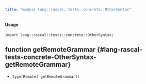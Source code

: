 ```yaml
---
title: "module lang::rascal::tests::concrete::OtherSyntax"
---
```


#### Usage

`import lang::rascal::tests::concrete::OtherSyntax;`

## function getRemoteGrammar {#lang-rascal-tests-concrete-OtherSyntax-getRemoteGrammar}

* ``type[Remote] getRemoteGrammar()``

